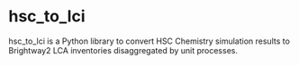 # hsc_to_lci

hsc_to_lci is a Python library to convert HSC Chemistry simulation results to
Brightway2 LCA inventories disaggregated by unit processes.


